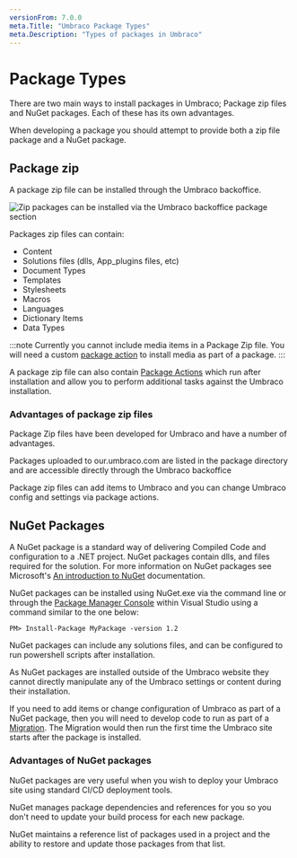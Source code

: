 ```yaml
---
versionFrom: 7.0.0
meta.Title: "Umbraco Package Types"
meta.Description: "Types of packages in Umbraco"
---
```


# Package Types

There are two main ways to install packages in Umbraco; Package zip files and NuGet packages.
Each of these has its own advantages.

When developing a package you should attempt to provide both a zip file package and a NuGet package.

## Package zip

A package zip file can be installed through the Umbraco backoffice.

![Zip packages can be installed via the Umbraco backoffice package section](images/backoffice-package-section.png)

Packages zip files can contain:

* Content
* Solutions files (dlls, App_plugins files, etc)
* Document Types
* Templates
* Stylesheets
* Macros
* Languages
* Dictionary Items
* Data Types

:::note
Currently you cannot include media items in a Package Zip file. You will need a custom [package action](Package-Actions/custom-package-actions.md) to install media as part of a package.
:::

A package zip file can also contain [Package Actions](../Package-Actions/index.md) which run after installation and allow you to perform additional tasks against the Umbraco installation.

### Advantages of package zip files

Package Zip files have been developed for Umbraco and have a number of advantages.

Packages uploaded to our.umbraco.com are listed in the package directory and are accessible directly through the Umbraco backoffice

Package zip files can add items to Umbraco and you can change Umbraco config and settings via package actions.


## NuGet Packages

A NuGet package is a standard way of delivering Compiled Code and configuration to a .NET project. NuGet packages contain dlls, and files required for the solution. For more information on NuGet packages see Microsoft's [An introduction to NuGet](https://docs.microsoft.com/en-us/nuget/what-is-nuget) documentation.

NuGet packages can be installed using NuGet.exe via the command line or through the [Package Manager Console](https://docs.microsoft.com/en-us/nuget/consume-packages/install-use-packages-powershell) within Visual Studio using a command similar to the one below: 

```
PM> Install-Package MyPackage -version 1.2
```

NuGet packages can include any solutions files, and can be configured to run powershell scripts after installation. 

As NuGet packages are installed outside of the Umbraco website they cannot directly manipulate any of the Umbraco settings or content during their installation. 

If you need to add items or change configuration of Umbraco as part of a NuGet package, then you will need to develop code to run as part of a [Migration](../../database/index.md). The Migration would then run the first time the Umbraco site starts after the package is installed.

### Advantages of NuGet packages

NuGet packages are very useful when you wish to deploy your Umbraco site using standard CI/CD deployment tools.

NuGet manages package dependencies and references for you so you don't need to update your build process for each new package.

NuGet maintains a reference list of packages used in a project and the ability to restore and update those packages from that list.
